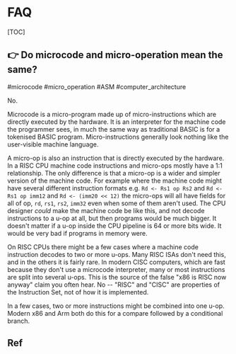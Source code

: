 # FAQ

[TOC]



## 👉 Do microcode and micro-operation mean the same?
#microcode #micro_operation #ASM #computer_architecture

No.

Microcode is a micro-program made up of micro-instructions which are directly executed by the hardware. It is an interpreter for the machine code the programmer sees, in much the same way as traditional BASIC is for a tokenised BASIC program. Micro-instructions generally look nothing like the user-visible machine language.

A micro-op is also an instruction that is directly executed by the hardware. In a RISC CPU machine code instructions and micro-ops mostly have a 1:1 relationship. The only difference is that a micro-op is a wider and simpler version of the machine code. For example where the machine code might have several different instruction formats e.g. `Rd <- Rs1 op Rs2` and `Rd <- Rs1 op imm12` and `Rd <- (imm20 << 12)` the micro-ops will all have fields for all of op, `rd`, `rs1`, `rs2`, `imm32` even when some of them aren't used. The CPU designer *could* make the machine code be like this, and not decode instructions to a u-op at all, but then programs would be much bigger. It doesn't matter if a u-op inside the CPU pipeline is 64 or more bits wide. It would be very bad if programs in memory were.

On RISC CPUs there might be a few cases where a machine code instruction decodes to two or more u-ops. Many RISC ISAs don't need this, and in the others it is fairly rare. In modern CISC computers, which are fast because they don't use a microcode interpreter, many or most instructions are split into several u-ops. This is the source of the false "x86 is RISC now anyway" claim you often hear. No -- "RISC" and "CISC" are properties of the Instruction Set, not of how it is implemented.

In a few cases, two or more instructions might be combined into one u-op. Modern x86 and Arm both do this for a compare followed by a conditional branch.


[Do microcode and micro-operation mean the same? | Reddit]: https://www.reddit.com/r/arm/comments/oi4dk1/comment/h4v7im5/?utm_source=share&utm_medium=web2x&context=3



## Ref

